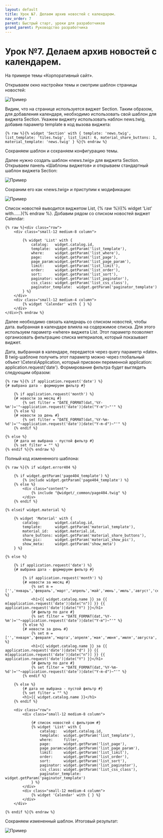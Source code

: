 ```yaml
---
layout: default
title: Урок №7. Делаем архив новостей с календарем.
nav_order: 7
parent: Быстрый старт, уроки для разработчиков
grand_parent: Руководство разработчика
---
```


# Урок №7. Делаем архив новостей с календарем.

На примере темы «Корпоративный сайт».

Открываем окно настройки темы и смотрим шаблон страницы новостей:

![Пример]({{site.baseurl}}/images/cp-lesson7-1.png)

Видим, что на странице используется виджет Section. Таким образом, для добавления календаря, необходимо использовать свой шаблон для виджета Section. Укажем виджету использовать наблон news.twig, добавив параметр template в код вызова виджета:

```
{% raw %}{% widget 'Section' with { template: 'news.twig', list_template: 'tiles.twig', list_limit: 6, material_share_buttons: 1, material_template: 'news.twig' } %}{% endraw %}
```
Сохраняем шаблон и сохраняем конфигурацию темы.

Далее нужно создать шаблон «news.twig» для виджета Section. Открываем панель «Шаблоны виджетов» и открываем стандартный шаблон виджета Section:

![Пример]({{site.baseurl}}/images/cp-lesson7-1.png)

Сохраним его как «news.twig» и приступим к модификации:

![Пример]({{site.baseurl}}/images/lesson7-3.png)

Список новостей выводится виджетом List, {% raw %}({% widget 'List' with......){% endraw %}. Добавим рядом со списком новостей виджет Calendar:

```
{% raw %}<div class="row">
    <div class="small-12 medium-8 column">

        {% widget 'List' with {
            catalog:   widget.catalog.id,
            template:  widget.getParam('list_template'),
            where:     widget.getParam('list_where'),
            page:      widget.getParam('list_page'),
            page_param:widget.getParam('list_page_param'),
            limit:     widget.getParam('list_limit'),
            order:     widget.getParam('list_order'),
            sort:      widget.getParam('list_sort'),
            paginator: widget.getParam('list_paginator'),
            css_class: widget.getParam('list_css_class'),         
            paginator_template:  widget.getParam('paginator_template')
        } %}
    </div>
    <div class="small-12 medium-4 column">
        {% widget 'Calendar' with { } %}
    </div>
</div>{% endraw %}
```
Далее необходимо связать каледнарь со списком новостей, чтобы дата. выбранная в календаре влияла на содержимое списка. Для этого используем параметр «where» виджета List. Этот параметр позволяет организовать фильтрацию списка метериалов, который показывает виджет.

Дата, выбранная в календаре, передается через query параметр «date». В twig-шаблоне получить этот параметр можно через глобальный объект \Cetera\Application, который присвоен переменной application: application.request('date'). Формирование фильтра будет выглядеть следующим образом:

```
{% raw %}{% if application.request('date') %}
{# выбрана дата - формируем фильтр #}

    {% if application.request('month') %}
    {# новости за месяц #}
        {% set filter = "DATE_FORMAT(dat,'%Y-%m')='"~application.request('date')|date("Y-m")~"'" %}  
    {% else %}
    {# новости за день #}
        {% set filter = "DATE_FORMAT(dat,'%Y-%m-%d')='"~application.request('date')|date("Y-m-d")~"'" %}          
    {% endif %}
    
{% else %}
    {# дата не выбрана - пустой фильтр #}
    {% set filter = "" %}    
{% endif %}{% endraw %}
``` 

 Полный код измененного шаблона:

```
{% raw %}{% if widget.error404 %}

    {% if widget.getParam('page404_template') %}
        {% include widget.getParam('page404_template') %}
    {% else %}
        <div class="content">
            {% include "@widget/_common/page404.twig" %}
        </div>
    {% endif %}    

{% elseif widget.material %}

    {% widget 'Material' with {
        catalog:       widget.catalog.id,
        template:      widget.getParam('material_template'),
        material_id:   widget.material.id,
        share_buttons: widget.getParam('material_share_buttons'),
        show_pic:      widget.getParam('material_show_pic'),
        show_meta:     widget.getParam('show_meta')
    } %}    

{% else %}

    {% if application.request('date') %}
    {# выбрана дата - формируем фильтр #}
    
        {% if application.request('month') %}
        {# новости за месяц #}
            {% set m = ['','январь','февраль','март','апрель','май','июнь','июль','август','сентябрь','октябрь','ноябрь','декабрь'] %}
            <h1>{{ widget.catalog.name }} за {{ m[application.request('date')|date("n")] }} {{ application.request('date')|date("Y") }}</h1>
            {# фильтр по дате #}
            {% set filter = "DATE_FORMAT(dat,'%Y-%m')='"~application.request('date')|date("Y-m")~"'" %}  
        {% else %}
        {# новости за день #}
            {% set m = ['','января','февраля','марта','апреля','мая','июня','июля','августа','сентября','октября','ноября','декабря'] %}
            <h1>{{ widget.catalog.name }} за {{ application.request('date')|date("d") }} {{ m[application.request('date')|date("n")] }} {{ application.request('date')|date("Y") }}</h1>
            {# фильтр по дате #}
            {% set filter = "DATE_FORMAT(dat,'%Y-%m-%d')='"~application.request('date')|date("Y-m-d")~"'" %}          
        {% endif %}
        
    {% else %}
        {# дата не выбрана - пустой фильтр #}
        {% set filter = "" %}    
        <h1>{{ widget.catalog.name }}</h1>
    {% endif %}

    <div class="row">
        <div class="small-12 medium-8 column">

            {# список новостей с фильтром #}
            {% widget 'List' with {
                catalog:   widget.catalog.id,
                template:  widget.getParam('list_template'),
                where:     filter,
                page:      widget.getParam('list_page'),
                page_param:widget.getParam('list_page_param'),
                limit:     widget.getParam('list_limit'),
                order:     widget.getParam('list_order'),
                sort:      widget.getParam('list_sort'),
                paginator: widget.getParam('list_paginator'),
                css_class: widget.getParam('list_css_class'),         
                paginator_template:  widget.getParam('paginator_template')
            } %}
        </div>
        <div class="small-12 medium-4 column">
            {% widget 'Calendar' with { } %}
        </div>
    </div>
    
{% endif %}{% endraw %}
```
Сохраняем измененный шаблон. Итоговый результат:

![Пример]({{site.baseurl}}/images/lesson7-4.png)